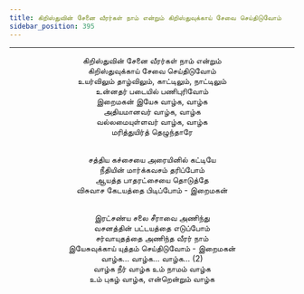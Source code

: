 ```yaml
---
title: கிறிஸ்துவின் சேனை வீரர்கள் நாம் என்றும் கிறிஸ்துவுக்காய் சேவை செய்திடுவோம்
sidebar_position: 395
---
```


---
<center>
கிறிஸ்துவின் சேனை வீரர்கள் நாம் என்றும்<br/>
கிறிஸ்துவுக்காய் சேவை செய்திடுவோம்<br/>
உயர்விலும் தாழ்விலும், காட்டிலும், நாட்டிலும்<br/>
உன்னதர் படையில் பணிபுரிவோம்<br/>
இறைமகன் இயேசு வாழ்க, வாழ்க<br/>
அதியமானவர் வாழ்க, வாழ்க<br/>
வல்லமையுள்ளவர் வாழ்க, வாழ்க<br/>
மரித்துயிர்த் தெழுந்தாரே<br/><br/>

சத்திய கச்சையை அரையினில் கட்டியே<br/>
நீதியின் மார்க்கவசம் தரிப்போம்<br/>
ஆயத்த பாதரட்சையை தொடுத்தே<br/>
விசுவாச கேடயத்தை பிடிப்போம்            - இறைமகன்<br/><br/>

இரட்சண்ய சலை சீராவை அணிந்து<br/>
வசனத்தின் பட்டயத்தை எடுப்போம்<br/>
சர்வாயுதத்தை அணிந்த வீரர் நாம்<br/>
இயேசுவுக்காய் யுத்தம் செய்திடுவோம்        - இறைமகன்<br/>
வாழ்க... வாழ்க... வாழ்க... (2)<br/>
வாழ்க நீர் வாழ்க உம் நாமம் வாழ்க<br/>
உம் புகழ் வாழ்க, என்றென்றும் வாழ்க
</center>